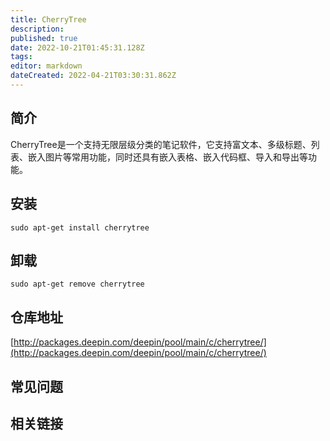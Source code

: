 ```yaml
---
title: CherryTree
description: 
published: true
date: 2022-10-21T01:45:31.128Z
tags: 
editor: markdown
dateCreated: 2022-04-21T03:30:31.862Z
---
```


## 简介

CherryTree是一个支持无限层级分类的笔记软件，它支持富文本、多级标题、列表、嵌入图片等常用功能，同时还具有嵌入表格、嵌入代码框、导入和导出等功能。

## 安装

`sudo apt-get install cherrytree`

## 卸载

`sudo apt-get remove cherrytree`

## 仓库地址

[http://packages.deepin.com/deepin/pool/main/c/cherrytree/](http://packages.deepin.com/deepin/pool/main/c/cherrytree/)

## 常见问题

## 相关链接
